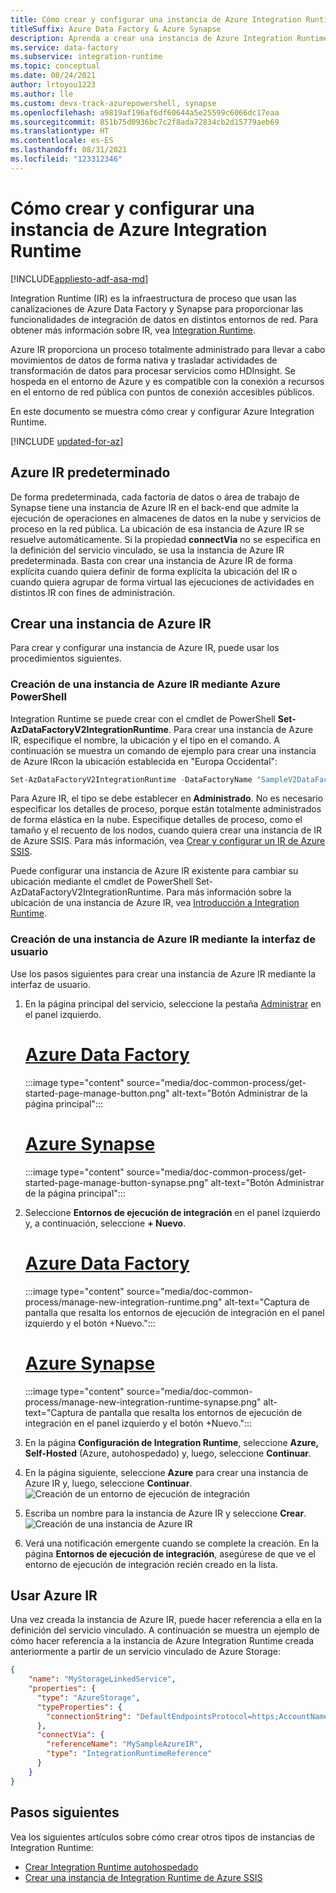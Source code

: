 ```yaml
---
title: Cómo crear y configurar una instancia de Azure Integration Runtime
titleSuffix: Azure Data Factory & Azure Synapse
description: Aprenda a crear una instancia de Azure Integration Runtime en Azure Data Factory y Azure Synapse Analytics, que se usa para copiar datos y distribuir actividades de transformación.
ms.service: data-factory
ms.subservice: integration-runtime
ms.topic: conceptual
ms.date: 08/24/2021
author: lrtoyou1223
ms.author: lle
ms.custom: devx-track-azurepowershell, synapse
ms.openlocfilehash: a9819af196af6df60644a5e25599c6066dc17eaa
ms.sourcegitcommit: 851b75d0936bc7c2f8ada72834cb2d15779aeb69
ms.translationtype: HT
ms.contentlocale: es-ES
ms.lasthandoff: 08/31/2021
ms.locfileid: "123312346"
---
```

# <a name="how-to-create-and-configure-azure-integration-runtime"></a>Cómo crear y configurar una instancia de Azure Integration Runtime
[!INCLUDE[appliesto-adf-asa-md](includes/appliesto-adf-asa-md.md)]

Integration Runtime (IR) es la infraestructura de proceso que usan las canalizaciones de Azure Data Factory y Synapse para proporcionar las funcionalidades de integración de datos en distintos entornos de red. Para obtener más información sobre IR, vea [Integration Runtime](concepts-integration-runtime.md).

Azure IR proporciona un proceso totalmente administrado para llevar a cabo movimientos de datos de forma nativa y trasladar actividades de transformación de datos para procesar servicios como HDInsight. Se hospeda en el entorno de Azure y es compatible con la conexión a recursos en el entorno de red pública con puntos de conexión accesibles públicos.

En este documento se muestra cómo crear y configurar Azure Integration Runtime. 

[!INCLUDE [updated-for-az](../../includes/updated-for-az.md)]

## <a name="default-azure-ir"></a>Azure IR predeterminado
De forma predeterminada, cada factoría de datos o área de trabajo de Synapse tiene una instancia de Azure IR en el back-end que admite la ejecución de operaciones en almacenes de datos en la nube y servicios de proceso en la red pública. La ubicación de esa instancia de Azure IR se resuelve automáticamente. Si la propiedad **connectVia** no se especifica en la definición del servicio vinculado, se usa la instancia de Azure IR predeterminada. Basta con crear una instancia de Azure IR de forma explícita cuando quiera definir de forma explícita la ubicación del IR o cuando quiera agrupar de forma virtual las ejecuciones de actividades en distintos IR con fines de administración. 

## <a name="create-azure-ir"></a>Crear una instancia de Azure IR

Para crear y configurar una instancia de Azure IR, puede usar los procedimientos siguientes.

### <a name="create-an-azure-ir-via-azure-powershell"></a>Creación de una instancia de Azure IR mediante Azure PowerShell
Integration Runtime se puede crear con el cmdlet de PowerShell **Set-AzDataFactoryV2IntegrationRuntime**. Para crear una instancia de Azure IR, especifique el nombre, la ubicación y el tipo en el comando. A continuación se muestra un comando de ejemplo para crear una instancia de Azure IRcon la ubicación establecida en "Europa Occidental":

```powershell
Set-AzDataFactoryV2IntegrationRuntime -DataFactoryName "SampleV2DataFactory1" -Name "MySampleAzureIR" -ResourceGroupName "ADFV2SampleRG" -Type Managed -Location "West Europe"
```  
Para Azure IR, el tipo se debe establecer en **Administrado**. No es necesario especificar los detalles de proceso, porque están totalmente administrados de forma elástica en la nube. Especifique detalles de proceso, como el tamaño y el recuento de los nodos, cuando quiera crear una instancia de IR de Azure SSIS. Para más información, vea [Crear y configurar un IR de Azure SSIS](create-azure-ssis-integration-runtime.md).

Puede configurar una instancia de Azure IR existente para cambiar su ubicación mediante el cmdlet de PowerShell Set-AzDataFactoryV2IntegrationRuntime. Para más información sobre la ubicación de una instancia de Azure IR, vea [Introducción a Integration Runtime](concepts-integration-runtime.md).

### <a name="create-an-azure-ir-via-ui"></a>Creación de una instancia de Azure IR mediante la interfaz de usuario
Use los pasos siguientes para crear una instancia de Azure IR mediante la interfaz de usuario.

1. En la página principal del servicio, seleccione la pestaña [Administrar](./author-management-hub.md) en el panel izquierdo.

    # <a name="azure-data-factory"></a>[Azure Data Factory](#tab/data-factory)
    
    :::image type="content" source="media/doc-common-process/get-started-page-manage-button.png" alt-text="Botón Administrar de la página principal":::

    # <a name="azure-synapse"></a>[Azure Synapse](#tab/synapse-analytics)

    :::image type="content" source="media/doc-common-process/get-started-page-manage-button-synapse.png" alt-text="Botón Administrar de la página principal":::

2. Seleccione **Entornos de ejecución de integración** en el panel izquierdo y, a continuación, seleccione **+ Nuevo**.

    # <a name="azure-data-factory"></a>[Azure Data Factory](#tab/data-factory)

    :::image type="content" source="media/doc-common-process/manage-new-integration-runtime.png" alt-text="Captura de pantalla que resalta los entornos de ejecución de integración en el panel izquierdo y el botón +Nuevo.":::
   
    # <a name="azure-synapse"></a>[Azure Synapse](#tab/synapse-analytics)

    :::image type="content" source="media/doc-common-process/manage-new-integration-runtime-synapse.png" alt-text="Captura de pantalla que resalta los entornos de ejecución de integración en el panel izquierdo y el botón +Nuevo.":::

3. En la página **Configuración de Integration Runtime**, seleccione **Azure, Self-Hosted** (Azure, autohospedado) y, luego, seleccione **Continuar**. 

1. En la página siguiente, seleccione **Azure** para crear una instancia de Azure IR y, luego, seleccione **Continuar**.
   ![Creación de un entorno de ejecución de integración](media/create-azure-integration-runtime/new-azure-integration-runtime.png)

1. Escriba un nombre para la instancia de Azure IR y seleccione **Crear**.
   ![Creación de una instancia de Azure IR](media/create-azure-integration-runtime/create-azure-integration-runtime.png)

1. Verá una notificación emergente cuando se complete la creación. En la página **Entornos de ejecución de integración**, asegúrese de que ve el entorno de ejecución de integración recién creado en la lista.

## <a name="use-azure-ir"></a>Usar Azure IR

Una vez creada la instancia de Azure IR, puede hacer referencia a ella en la definición del servicio vinculado. A continuación se muestra un ejemplo de cómo hacer referencia a la instancia de Azure Integration Runtime creada anteriormente a partir de un servicio vinculado de Azure Storage:

```json
{
    "name": "MyStorageLinkedService",
    "properties": {
      "type": "AzureStorage",
      "typeProperties": {
        "connectionString": "DefaultEndpointsProtocol=https;AccountName=myaccountname;AccountKey=..."
      },
      "connectVia": {
        "referenceName": "MySampleAzureIR",
        "type": "IntegrationRuntimeReference"
      }   
    }
}

```

## <a name="next-steps"></a>Pasos siguientes
Vea los siguientes artículos sobre cómo crear otros tipos de instancias de Integration Runtime:

- [Crear Integration Runtime autohospedado](create-self-hosted-integration-runtime.md)
- [Crear una instancia de Integration Runtime de Azure SSIS](create-azure-ssis-integration-runtime.md)

